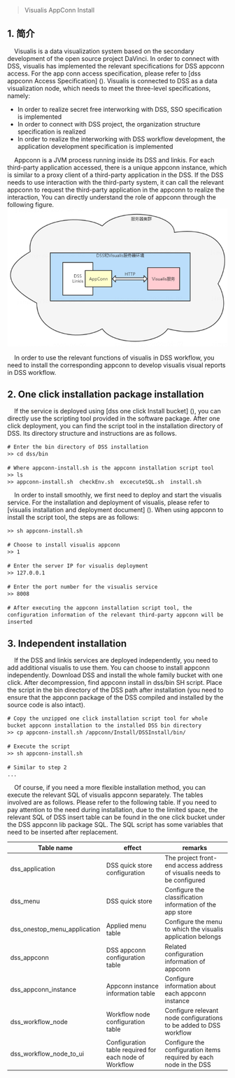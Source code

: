 > Visualis AppConn Install

## 1. 简介
&nbsp;&nbsp;&nbsp;&nbsp;Visualis is a data visualization system based on the secondary development of the open source project DaVinci. In order to connect with DSS, visualis has implemented the relevant specifications for DSS appconn access. For the app conn access specification, please refer to [dss appconn Access Specification] (). Visualis is connected to DSS as a data visualization node, which needs to meet the three-level specifications, namely:
* In order to realize secret free interworking with DSS, SSO specification is implemented
* In order to connect with DSS project, the organization structure specification is realized
* In order to realize the interworking with DSS workflow development, the application development specification is implemented

&nbsp;&nbsp;&nbsp;&nbsp;Appconn is a JVM process running inside its DSS and linkis. For each third-party application accessed, there is a unique appconn instance, which is similar to a proxy client of a third-party application in the DSS. If the DSS needs to use interaction with the third-party system, it can call the relevant appconn to request the third-party application in the appconn to realize the interaction, You can directly understand the role of appconn through the following figure.  
![AppConn](../images/appconn.png)

&nbsp;&nbsp;&nbsp;&nbsp;In order to use the relevant functions of visualis in DSS workflow, you need to install the corresponding appconn to develop visualis visual reports in DSS workflow.

## 2. One click installation package installation
&nbsp;&nbsp;&nbsp;&nbsp;If the service is deployed using [dss one click Install bucket] (), you can directly use the scripting tool provided in the software package. After one click deployment, you can find the script tool in the installation directory of DSS. Its directory structure and instructions are as follows.
```shell
# Enter the bin directory of DSS installation
>> cd dss/bin

# Where appconn-install.sh is the appconn installation script tool
>> ls
>> appconn-install.sh  checkEnv.sh  excecuteSQL.sh  install.sh
```
&nbsp;&nbsp;&nbsp;&nbsp;In order to install smoothly, we first need to deploy and start the visualis service. For the installation and deployment of visualis, please refer to [visualis installation and deployment document] (). When using appconn to install the script tool, the steps are as follows:
```shell
>> sh appconn-install.sh

# Choose to install visualis appconn
>> 1

# Enter the server IP for visualis deployment
>> 127.0.0.1

# Enter the port number for the visualis service
>> 8008

# After executing the appconn installation script tool, the configuration information of the relevant third-party appconn will be inserted
```

## 3. Independent installation
&nbsp;&nbsp;&nbsp;&nbsp;If the DSS and linkis services are deployed independently, you need to add additional visualis to use them. You can choose to install appconn independently. Download DSS and install the whole family bucket with one click. After decompression, find appconn install in dss/bin SH script. Place the script in the bin directory of the DSS path after installation (you need to ensure that the appconn package of the DSS compiled and installed by the source code is also intact).
```shell
# Copy the unzipped one click installation script tool for whole bucket appconn installation to the installed DSS bin directory
>> cp appconn-install.sh /appconn/Install/DSSInstall/bin/

# Execute the script
>> sh appconn-install.sh

# Similar to step 2
...

```
&nbsp;&nbsp;&nbsp;&nbsp;Of course, if you need a more flexible installation method, you can execute the relevant SQL of visualis appconn separately. The tables involved are as follows. Please refer to the following table. If you need to pay attention to the need during installation, due to the limited space, the relevant SQL of DSS insert table can be found in the one click bucket under the DSS appconn lib package SQL. The SQL script has some variables that need to be inserted after replacement.

|Table name|effect|remarks|
|-----|-----|-----|
|dss_application|DSS quick store configuration|The project front-end access address of visualis needs to be configured|
|dss_menu|DSS quick store|Configure the classification information of the app store|
|dss_onestop_menu_application|Applied menu table|Configure the menu to which the visualis application belongs|
|dss_appconn|DSS appconn configuration table|Related configuration information of appconn|
|dss_appconn_instance|Appconn instance information table|Configure information about each appconn instance|
|dss_workflow_node|Workflow node configuration table|Configure relevant node configurations to be added to DSS workflow|
|dss_workflow_node_to_ui|Configuration table required for each node of Workflow|Configure the configuration items required by each node in the DSS|